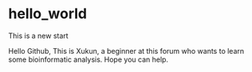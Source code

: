 # hello_world
This is a new start

Hello Github,
This is Xukun, a beginner at this forum who wants to learn some bioinformatic analysis. Hope you can help.
